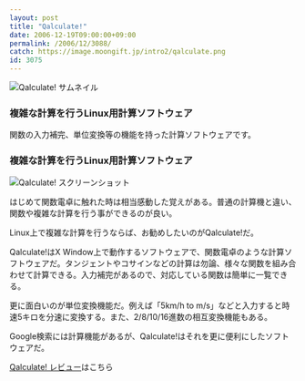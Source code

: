 ```yaml
---
layout: post
title: "Qalculate!"
date: 2006-12-19T09:00:00+09:00
permalink: /2006/12/3088/
catch: https://image.moongift.jp/intro2/qalculate.png
id: 3075
---
```

 ![Qalculate! サムネイル](https://image.moongift.jp/intro2/qalculate.t.png "Qalculate! サムネイル")
  

### 複雑な計算を行うLinux用計算ソフトウェア
  
関数の入力補完、単位変換等の機能を持った計算ソフトウェアです。  
<!--more-->  

### 複雑な計算を行うLinux用計算ソフトウェア
  

![Qalculate! スクリーンショット](https://image.moongift.jp/intro2/qalculate.png "Qalculate! スクリーンショット")

  

はじめて関数電卓に触れた時は相当感動した覚えがある。普通の計算機と違い、関数や複雑な計算を行う事ができるのが良い。

  

Linux上で複雑な計算を行うならば、お勧めしたいのがQalculate!だ。

  

Qalculate!はX Window上で動作するソフトウェアで、関数電卓のような計算ソフトウェアだ。タンジェントやコサインなどの計算は勿論、様々な関数を組み合わせて計算できる。入力補完があるので、対応している関数は簡単に一覧できる。

  

更に面白いのが単位変換機能だ。例えば「5km/h to m/s」などと入力すると時速5キロを分速に変換する。また、2/8/10/16進数の相互変換機能もある。

  

Google検索には計算機能があるが、Qalculate!はそれを更に便利にしたソフトウェアだ。

  

[Qalculate! レビュー](http://oss.moongift.jp/review/i-3093.html)はこちら

